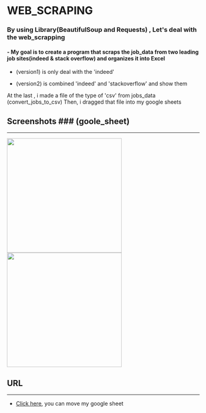 # WEB_SCRAPING
### By using Library(BeautifulSoup and Requests) , Let's deal with the web_scrapping

#### - My goal is to create a program that scraps the job_data from two leading job sites(indeed & stack overflow) and organizes it into Excel
  
- (version1) is only deal with the 'indeed'
 
- (version2) is combined 'indeed' and 'stackoverflow' and show them

At the last , i made a file of the type of 'csv' from jobs_data (convert_jobs_to_csv)
Then, i dragged that file into my google sheets 

## Screenshots ### (goole_sheet)
-------------

<div>
<img width = "300" src = "https://user-images.githubusercontent.com/40168455/82727029-d4a12180-9d22-11ea-866b-eba1bff4699b.PNG">
<img width = "300" src = "https://user-images.githubusercontent.com/40168455/82727040-e4b90100-9d22-11ea-88d9-3ce41eca6f2a.PNG">
</div>

## URL
-------------
- [Click here](http://docs.google.com/spreadsheets/d/1PId9YUJvrw38Zc-AQcX5smNVYzUSfZz5NJ5lk7xk3J4/edit#gid=911607769), you can move my google sheet
